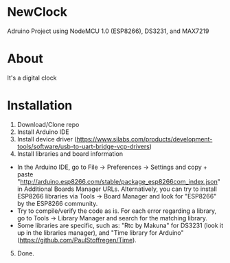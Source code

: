 # NewClock

Adruino Project using NodeMCU 1.0 (ESP8266), DS3231, and MAX7219

# About

It's a digital clock

# Installation

1. Download/Clone repo
2. Install Arduino IDE
3. Install device driver (https://www.silabs.com/products/development-tools/software/usb-to-uart-bridge-vcp-drivers)
4. Install libraries and board information
  - In the Arduino IDE, go to File -> Preferences -> Settings and copy + paste "http://arduino.esp8266.com/stable/package_esp8266com_index.json" in Additional Boards Manager URLs. Alternatively, you can try to install ESP8266 libraries via Tools -> Board Manager and look for "ESP8266" by the ESP8266 community.
  - Try to compile/verify the code as is. For each error regarding a library, go to Tools -> Library Manager and search for the matching library.
  - Some libraries are specific, such as: "Rtc by Makuna" for DS3231 (look it up in the libraries manager), and "Time library for Arduino" (https://github.com/PaulStoffregen/Time).
5. Done.
